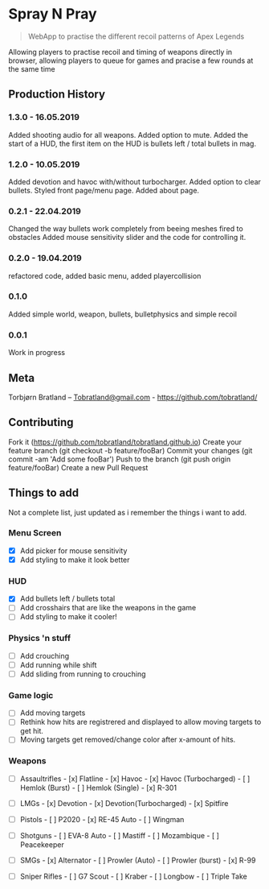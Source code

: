 # Spray N Pray
> WebApp to practise the different recoil patterns of Apex Legends


Allowing players to practise recoil and timing of weapons directly in browser, allowing players to queue for games and pracise a few rounds at the same time


## Production History
### 1.3.0 - 16.05.2019
Added shooting audio for all weapons. Added option to mute. Added the start of a HUD, the first item on the HUD is bullets left / total bullets in mag.
### 1.2.0 - 10.05.2019
Added devotion and havoc with/without turbocharger. Added option to clear bullets. Styled front page/menu page. Added about page.
### 0.2.1 - 22.04.2019
Changed the way bullets work completely from beeing meshes fired to obstacles
Added mouse sensitivity slider and the code for controlling it.
### 0.2.0 - 19.04.2019
refactored code, added basic menu, added playercollision
### 0.1.0
Added simple world, weapon, bullets, bulletphysics and simple recoil
### 0.0.1
Work in progress

## Meta
Torbjørn Bratland – Tobratland@gmail.com - https://github.com/tobratland/


## Contributing
Fork it (https://github.com/tobratland/tobratland.github.io)
Create your feature branch (git checkout -b feature/fooBar)
Commit your changes (git commit -am 'Add some fooBar')
Push to the branch (git push origin feature/fooBar)
Create a new Pull Request



## Things to add
Not a complete list, just updated as i remember the things i want to add.

### Menu Screen
- [x] Add picker for mouse sensitivity
- [x] Add styling to make it look better

### HUD
- [x] Add bullets left / bullets total
- [ ] Add crosshairs that are like the weapons in the game
- [ ] Add styling to make it cooler!

### Physics 'n stuff
- [ ] Add crouching
- [ ] Add running while shift
- [ ] Add sliding from running to crouching

### Game logic
- [ ] Add moving targets
- [ ] Rethink how hits are registrered and displayed to allow moving targets to get hit.
- [ ] Moving targets get removed/change color after x-amount of hits.

### Weapons
- [ ] Assaultrifles 
      - [x] Flatline 
      - [x] Havoc 
      - [x] Havoc (Turbocharged)
      - [ ] Hemlok (Burst)
      - [ ] Hemlok (Single)
      - [x] R-301

- [ ] LMGs
      - [x] Devotion 
      - [x] Devotion(Turbocharged)
      - [x] Spitfire 

- [ ] Pistols
      - [ ] P2020
      - [x] RE-45 Auto
      - [ ] Wingman

- [ ] Shotguns
      - [ ] EVA-8 Auto
      - [ ] Mastiff
      - [ ] Mozambique
      - [ ] Peacekeeper

- [ ] SMGs
      - [x] Alternator
      - [ ] Prowler (Auto)
      - [ ] Prowler (burst)
      - [x] R-99

- [ ] Sniper Rifles
      - [ ] G7 Scout
      - [ ] Kraber
      - [ ] Longbow
      - [ ] Triple Take







